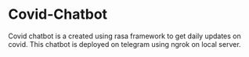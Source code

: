 # Covid-Chatbot
Covid chatbot is a created using rasa framework to get daily updates on covid. This chatbot is deployed on telegram using ngrok on local server.
